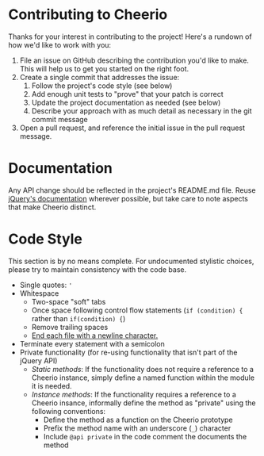 # Contributing to Cheerio

Thanks for your interest in contributing to the project! Here's a rundown of
how we'd like to work with you:

1. File an issue on GitHub describing the contribution you'd like to make. This
   will help us to get you started on the right foot.
2. Create a single commit that addresses the issue:
    1. Follow the project's code style (see below)
    2. Add enough unit tests to "prove" that your patch is correct
    3. Update the project documentation as needed (see below)
    4. Describe your approach with as much detail as necessary in the git
       commit message
3. Open a pull request, and reference the initial issue in the pull request
   message.

# Documentation

Any API change should be reflected in the project's README.md file. Reuse
[jQuery's documentation](http://api.jquery.com) wherever possible, but take
care to note aspects that make Cheerio distinct.

# Code Style

This section is by no means complete. For undocumented stylistic choices,
please try to maintain consistency with the code base.

- Single quotes: `'`
- Whitespace
  - Two-space "soft" tabs
  - Once space following control flow statements (`if (condition) {` rather
    than `if(condition) {`)
  - Remove trailing spaces
  - [End each file with a newline
    character.](https://github.com/editorconfig/editorconfig/wiki/Newline-at-End-of-File-Support)
- Terminate every statement with a semicolon
- Private functionality (for re-using functionality that isn't part of the
  jQuery API)
  - *Static methods*: If the functionality does not require a reference to a
    Cheerio instance, simply define a named function within the module it is
    needed.
  - *Instance methods*: If the functionality requires a reference to a Cheerio
    insance, informally define the method as "private" using the following
    conventions:
    - Define the method as a function on the Cheerio prototype
    - Prefix the method name with an underscore (`_`) character
    - Include `@api private` in the code comment the documents the method
